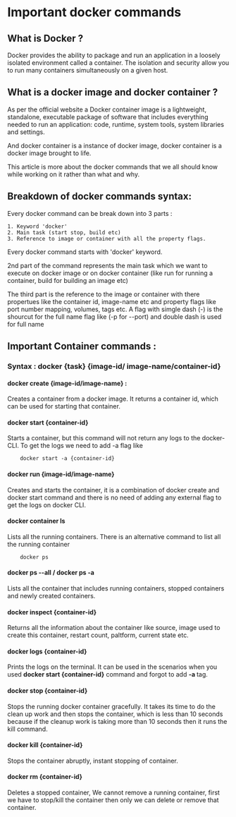 # Important docker commands


## What is Docker ?

Docker provides the ability to package and run an application in a loosely isolated environment called a container. The isolation and security allow you to run many containers simultaneously on a given host.

## What is a docker image and docker container ?

As per the official website a Docker container image is a lightweight, standalone, executable package of software that includes everything needed to run an application: code, runtime, system tools, system libraries and settings.

And docker container is a instance of docker image, docker container is a docker image brought to life.

This article is more about the docker commands that we all should know while working on it rather than what and why.


## Breakdown of docker commands syntax:

Every docker command can be break down into 3 parts : 

    1. Keyword 'docker'
    2. Main task (start stop, build etc)
    3. Reference to image or container with all the property flags.

Every docker command starts with 'docker' keyword.

2nd part of the command represents the main task which we want to execute on docker image or on docker container (like run for running a container, build for
building an image etc)

The third part is the reference to the image or container with there propertues like the container id, image-name etc and property flags like port number mapping, volumes, tags etc. A flag with simgle dash (-) is the shourcut for the full name flag like (-p for --port) and double dash is used for full name


## Important Container commands : 

### Syntax : docker {task} {image-id/ image-name/container-id}

#### docker create {image-id/image-name} :
Creates a container from a docker image. It returns a container id, which can be used for starting that container.


#### docker start {container-id}
Starts a container, but this command will not return any logs to the docker-CLI. To get the logs we need to add -a flag like

```docker
    docker start -a {container-id}
```

#### docker run {image-id/image-name}
Creates and starts the container, it is a combination of docker create and docker start command and there is no need of adding any external flag to get the
logs on docker CLI.


#### docker container ls
Lists all the running containers. There is an alternative command to list all the running container
```docker
    docker ps
````

#### docker ps --all / docker ps -a
Lists all the container that includes running containers, stopped containers and newly created containers.

#### docker inspect {container-id}
Returns all the information about the container like source, image used to create this container, restart count, paltform, current state etc.

#### docker logs {container-id}
Prints the logs on the terminal. It can be used in the scenarios when you used <b> docker start {container-id}</b> command and forgot to add <b> -a </b> tag.

#### docker stop {container-id}
Stops the running docker container gracefully. It takes its time to do the clean up work and then stops the container, which is less than 10 seconds because if
the cleanup work is taking more than 10 seconds then it runs the kill command.

#### docker kill {container-id}
Stops the container abruptly, instant stopping of container.

#### docker rm {container-id}
Deletes a stopped container, We cannot remove a running container, first we have to stop/kill the container then only we can delete or remove that container.


